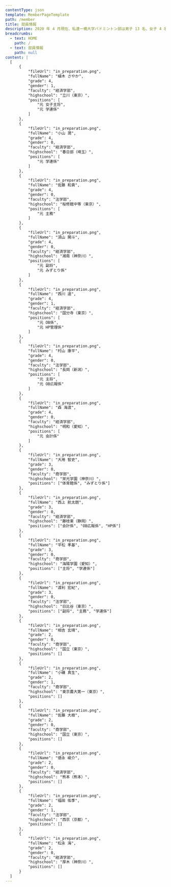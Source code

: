 ```yaml
---
contentType: json
template: MemberPageTemplate
path: /member
title: 部員情報
description: 2020 年 4 月現在、私達一橋大学バドミントン部は男子 13 名、女子 4 名の計 17 名で活動しています。
breadcrumbs:
  - text: HOME
    path: /
  - text: 部員情報
    path: null
content: |
  [
      {
          "fileUrl": "in_preparation.png",
          "fullName": "植木 さやか",
          "grade": 4,
          "gender": 1,
          "faculty": "経済学部",
          "highschool": "立川（東京）",
          "positions": [
              "元 女子主将",
              "元 学連係"
          ]
      },
      {
          "fileUrl": "in_preparation.png",
          "fullName": "小山 潤",
          "grade": 4,
          "gender": 0,
          "faculty": "経済学部",
          "highschool": "春日部（埼玉）",
          "positions": [
              "元 学連係"
          ]
      },
      {
          "fileUrl": "in_preparation.png",
          "fullName": "佐藤 和貴",
          "grade": 4,
          "gender": 0,
          "faculty": "法学部",
          "highschool": "桜修館中等（東京）",
          "positions": [
              "元 主務"
          ]
      },
      {
          "fileUrl": "in_preparation.png",
          "fullName": "須山 開斗",
          "grade": 4,
          "gender": 0,
          "faculty": "経済学部",
          "highschool": "湘南（神奈川）",
          "positions": [
              "元 副将",
              "元 みずとり係"
          ]
      },
      {
          "fileUrl": "in_preparation.png",
          "fullName": "西川 遥",
          "grade": 4,
          "gender": 1,
          "faculty": "経済学部",
          "highschool": "国分寺（東京）",
          "positions": [
              "元 OB係",
              "元 HP管理係"
          ]
      },
      {
          "fileUrl": "in_preparation.png",
          "fullName": "村山 康平",
          "grade": 4,
          "gender": 0,
          "faculty": "法学部",
          "highschool": "長岡（新潟）",
          "positions": [
              "元 主将",
              "元 OB広報係"
          ]
      },
      {
          "fileUrl": "in_preparation.png",
          "fullName": "森 海渡",
          "grade": 4,
          "gender": 0,
          "faculty": "経済学部",
          "highschool": "明和（愛知）",
          "positions": [
              "元 会計係"
          ]
      },
      {
          "fileUrl": "in_preparation.png",
          "fullName": "大用 智史",
          "grade": 3,
          "gender": 0,
          "faculty": "商学部",
          "highschool": "栄光学園（神奈川）",
          "positions": ["体育館係", "みずとり係"]
      },
      {
          "fileUrl": "in_preparation.png",
          "fullName": "西上 航太朗",
          "grade": 3,
          "gender": 0,
          "faculty": "経済学部",
          "highschool": "藤枝東（静岡）",
          "positions": ["会計係", "OB広報係", "HP係"]
      },
      {
          "fileUrl": "in_preparation.png",
          "fullName": "平松 孝基",
          "grade": 3,
          "gender": 0,
          "faculty": "商学部",
          "highschool": "海陽学園（愛知）",
          "positions": ["主将", "学連係"]
      },
      {
          "fileUrl": "in_preparation.png",
          "fullName": "渡利 宏紀",
          "grade": 3,
          "gender": 0,
          "faculty": "法学部",
          "highschool": "日比谷（東京）",
          "positions": ["副将", "主務", "学連係"]
      },
      {
          "fileUrl": "in_preparation.png",
          "fullName": "相吉 玄晴",
          "grade": 2,
          "gender": 0,
          "faculty": "商学部",
          "highschool": "国立（東京）",
          "positions": []
      },
      {
          "fileUrl": "in_preparation.png",
          "fullName": "小磯 真生",
          "grade": 2,
          "gender": 1,
          "faculty": "商学部",
          "highschool": "東京農大第一（東京）",
          "positions": []
      },
      {
          "fileUrl": "in_preparation.png",
          "fullName": "佐藤 大樹",
          "grade": 2,
          "gender": 0,
          "faculty": "商学部",
          "highschool": "国立（東京）",
          "positions": []
      },
      {
          "fileUrl": "in_preparation.png",
          "fullName": "徳永 峻介",
          "grade": 2,
          "gender": 0,
          "faculty": "経済学部",
          "highschool": "熊本（熊本）",
          "positions": []
      },
      {
          "fileUrl": "in_preparation.png",
          "fullName": "福田 佑季",
          "grade": 2,
          "gender": 1,
          "faculty": "法学部",
          "highschool": "西京（京都）",
          "positions": []
      },
      {
          "fileUrl": "in_preparation.png",
          "fullName": "松永 海",
          "grade": 2,
          "gender": 0,
          "faculty": "経済学部",
          "highschool": "厚木（神奈川）",
          "positions": []
      }
  ]
---
```

